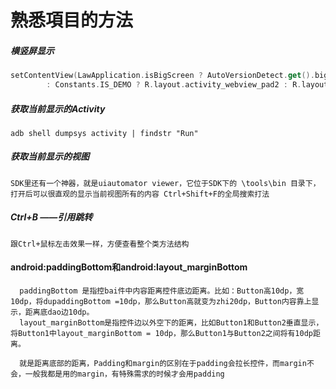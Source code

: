 # 熟悉項目的方法

##### 横竖屏显示

```kotlin
setContentView(LawApplication.isBigScreen ? AutoVersionDetect.get().bigScreenLayout()
        : Constants.IS_DEMO ? R.layout.activity_webview_pad2 : R.layout.activity_webview);
```

##### 获取当前显示的Activity

```
adb shell dumpsys activity | findstr "Run"
```

##### 获取当前显示的视图

```
SDK里还有一个神器，就是uiautomator viewer，它位于SDK下的 \tools\bin 目录下，打开后可以很直观的显示当前视图所有的内容 Ctrl+Shift+F的全局搜索打法
```

##### Ctrl+B ——引用跳转

```undefined
跟Ctrl+鼠标左击效果一样，方便查看整个类方法结构
```

#### android:paddingBottom和android:layout_marginBottom

```
  paddingBottom 是指控bai件中内容距离控件底边距离。比如：Button高10dp，宽10dp，将dupaddingBottom =10dp，那么Button高就变为zhi20dp，Button内容靠上显示，距离底dao边10dp。
  layout_marginBottom是指控件边以外空下的距离，比如Button1和Button2垂直显示，将Button1中layout_marginBottom = 10dp，那么Button1与Button2之间将有10dp距离。

  就是距离底部的距离，Padding和margin的区别在于padding会拉长控件，而margin不会，一般我都是用的margin，有特殊需求的时候才会用padding
```

